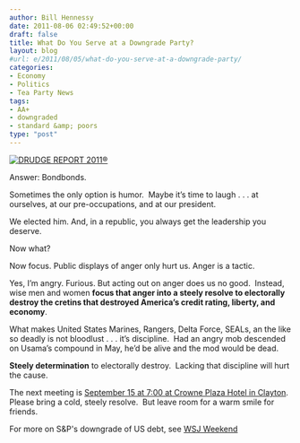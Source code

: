 ```yaml
---
author: Bill Hennessy
date: 2011-08-06 02:49:52+00:00
draft: false
title: What Do You Serve at a Downgrade Party?
layout: blog
#url: e/2011/08/05/what-do-you-serve-at-a-downgrade-party/
categories:
- Economy
- Politics
- Tea Party News
tags:
- AA+
- downgraded
- standard &amp; poors
type: "post"
---
```


[![DRUDGE REPORT 2011®](https://hennessysview.com/wp-content/uploads/2011/08/DRUDGE-REPORT-2011_thumb.png)
](https://www.drudgereport.com/)

Answer: Bondbonds.

Sometimes the only option is humor.  Maybe it’s time to laugh . . . at ourselves, at our pre-occupations, and at our president.

We elected him. And, in a republic, you always get the leadership you deserve.

Now what?

Now focus. Public displays of anger only hurt us. Anger is a tactic.

Yes, I’m angry. Furious. But acting out on anger does us no good.  Instead, wise men and women **focus that anger into a steely resolve to electorally destroy the cretins that destroyed America’s credit rating, liberty, and economy**.

What makes United States Marines, Rangers, Delta Force, SEALs, an the like so deadly is not bloodlust . . . it’s discipline.  Had an angry mob descended on Usama’s compound in May, he’d be alive and the mod would be dead.

**Steely determination** to electorally destroy.  Lacking that discipline will hurt the cause.

The next meeting is [September 15 at 7:00 at Crowne Plaza Hotel in Clayton](https://www.facebook.com/event.php?eid=200026046720114).  Please bring a cold, steely resolve.  But leave room for a warm smile for friends.

For more on S&P's downgrade of US debt, see [WSJ Weekend](https://online.wsj.com/article/SB10001424053111903366504576491421339802788.html?mod=WSJ_Home_largeHeadline)
